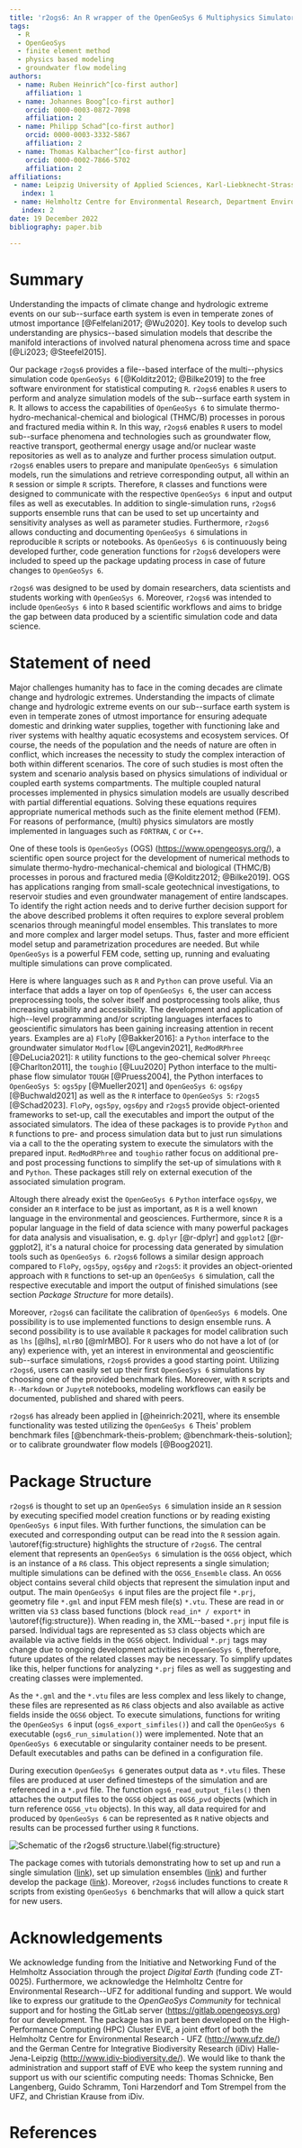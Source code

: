 ```yaml
---
title: 'r2ogs6: An R wrapper of the OpenGeoSys 6 Multiphysics Simulator'
tags:
  - R
  - OpenGeoSys
  - finite element method
  - physics based modeling
  - groundwater flow modeling
authors:
  - name: Ruben Heinrich^[co-first author]
    affiliation: 1
  - name: Johannes Boog^[co-first author]
    orcid: 0000-0003-0872-7098
    affiliation: 2
  - name: Philipp Schad^[co-first author]  
    orcid: 0000-0003-3332-5867  
    affiliation: 2  
  - name: Thomas Kalbacher^[co-first author]
    orcid: 0000-0002-7866-5702
    affiliation: 2
affiliations:
 - name: Leipzig University of Applied Sciences, Karl-Liebknecht-Strasse 132, 04277 Leipzig, Germany
   index: 1
 - name: Helmholtz Centre for Environmental Research, Department Environmental Informatics, Permoser Str. 15, 04318 Leipzig, Germany
   index: 2
date: 19 December 2022
bibliography: paper.bib

---
```


# Summary

Understanding the impacts of climate change and hydrologic extreme events on our sub--surface earth system is even in temperate zones of utmost importance [@Felfelani2017; @Wu2020].
Key tools to develop such understanding are physics--based simulation models that describe the manifold interactions of involved natural phenomena across time and space [@Li2023; @Steefel2015].

Our package `r2ogs6` provides a file--based interface of the multi--physics simulation code `OpenGeoSys 6` [@Kolditz2012; @Bilke2019] to the free software environment for statistical computing `R`.
`r2ogs6` enables `R` users to perform and analyze simulation models of the sub--surface earth system in `R`.
It allows to access the capabilities of `OpenGeoSys 6` to simulate thermo-hydro-mechanical-chemical and biological (THMC/B) processes in porous and fractured media within `R`.
In this way, `r2ogs6` enables `R` users to model sub--surface phenomena and technologies such as groundwater flow, reactive transport, geothermal energy usage and/or nuclear waste repositories as well as to analyze and further process simulation output.
`r2ogs6` enables users to prepare and manipulate `OpenGeoSys 6` simulation models, run the simulations and retrieve corresponding output, all within an `R` session or simple `R` scripts.
Therefore, `R` classes and functions were designed to communicate with the respective `OpenGeoSys 6` input and output files as well as executables.
In addition to single-simulation runs, `r2ogs6` supports ensemble runs that can be used to set up uncertainty and sensitivity analyses as well as parameter studies.
Furthermore, `r2ogs6` allows conducting and documenting `OpenGeoSys 6` simulations in reproducible `R` scripts or notebooks.
As `OpenGeoSys 6` is continuously being developed further, code generation functions for `r2ogs6` developers were included to speed up the package updating process in case of future changes to `OpenGeoSys 6`.

`r2ogs6` was designed to be used by domain researchers, data scientists and students working with `OpenGeoSys 6`.
Moreover, `r2ogs6` was intended to include `OpenGeoSys 6` into `R` based scientific workflows and aims to bridge the gap between data produced by a scientific simulation code and data science.


# Statement of need

Major challenges humanity has to face in the coming decades are climate change and hydrologic extremes.
Understanding the impacts of climate change and hydrologic extreme events on our sub--surface earth system is even in temperate zones of utmost importance for ensuring adequate domestic and drinking water supplies, together with functioning lake and river systems with healthy aquatic ecosystems and ecosystem services. 
Of course, the needs of the population and the needs of nature are often in conflict, which increases the necessity to study the complex interaction of both within different scenarios.
The core of such studies is most often the system and scenario analysis based on physics simulations of individual or coupled earth systems compartments. 
The multiple coupled natural processes implemented in physics simulation models are usually described with partial differential equations.
Solving these equations requires appropriate numerical methods such as the finite element method (FEM).
For reasons of performance, (multi) physics simulators are mostly implemented in languages such as `FORTRAN`, `C` or `C++`.

One of these tools is `OpenGeoSys` (OGS) (https://www.opengeosys.org/), a scientific open source project for the development of numerical methods to simulate thermo-hydro-mechanical-chemical and biological (THMC/B) processes in porous and fractured media [@Kolditz2012; @Bilke2019].
OGS has applications ranging from small-scale geotechnical investigations, to reservoir studies and even groundwater management of entire landscapes.  
To identify the right action needs and to derive further decision support for the above described problems it often requires to explore several problem scenarios through meaningful model ensembles.
This translates to more and more complex and larger model setups.
Thus, faster and more efficient model setup and parametrization procedures are needed.
But while `OpenGeoSys` is a powerful FEM code, setting up, running and evaluating multiple simulations can prove complicated.

Here is where languages such as `R` and `Python` can prove useful.
Via an interface that adds a layer on top of `OpenGeoSys 6`, the user can access preprocessing tools, the solver itself and postprocessing tools alike, thus increasing usability and accessibility.
The development and application of high--level programming and/or scripting languages interfaces to geoscientific simulators   has been gaining increasing attention in recent years. Examples are a) `FloPy` [@Bakker2016]: a `Python` interface to the groundwater simulator `Modflow` [@Langevin2021],  `RedModRPhree` [@DeLucia2021]: `R` utility functions to the geo-chemical solver `Phreeqc` [@Charlton2011], the `toughio` [@Luu2020] Python interface to the multi-phase flow simulator `TOUGH`  [@Pruess2004], the Python interfaces to `OpenGeoSys 5`: `ogs5py` [@Mueller2021] and `OpenGeoSys 6`: `ogs6py` [@Buchwald2021] as well as the `R` interface to `OpenGeoSys 5`: `r2ogs5` [@Schad2023]. 
`FloPy`,  `ogs5py`, `ogs6py` and `r2ogs5` provide object-oriented frameworks to set-up, call the executables and import the output of the associated simulators.
The idea of these packages is to provide `Python` and `R` functions to pre- and process simulation data but to just run simulations via a call to  the the operating system to execute the simulators with the prepared input.
`RedModRPhree` and `toughio` rather focus on additional pre- and post processing functions to simplify the set-up of simulations with `R` and `Python`.
These packages still rely on external execution of the associated simulation program.

Altough there already exist the `OpenGeoSys 6` `Python` interface `ogs6py`, we consider an `R` interface to be just as important, as `R` is a well known language in the environmental and geosciences.
Furthermore, since `R` is a popular language in the field of data science with many powerful packages for data analysis and visualisation, e. g. `dplyr` [@r-dplyr] and `ggplot2` [@r-ggplot2], it's a natural choice for processing data generated by simulation tools such as `OpenGeoSys 6`.
`r2ogs6` follows a similar design approach compared to `FloPy`,  `ogs5py`, `ogs6py` and `r2ogs5`: it provides an object-oriented approach with `R` functions to set-up an `OpenGeoSys 6` simulation, call the respective executable and import the output of finished simulations (see section *Package Structure* for more details).

Moreover, `r2ogs6` can facilitate the calibration of `OpenGeoSys 6` models.
One possibility is to use implemented functions to design ensemble runs.
A second possibility is to use available `R` packages for model calibration such as  `lhs` [@lhs], `mlrBO` [@mlrMBO].
For `R` users who do not have a lot of (or any) experience with, yet an interest in environmental and geoscientific sub--surface simulations, `r2ogs6` provides a good starting point.
Utilizing `r2ogs6`, users can easily set up their first `OpenGeoSys 6` simulations by choosing one of the provided benchmark files.
Moreover, with `R` scripts and `R--Markdown` or `JupyteR` notebooks, modeling workflows can easily be documented, published and shared with peers.

`r2ogs6` has already been applied in [@heinrich:2021], where its ensemble functionality was tested utilizing the `OpenGeoSys 6` Theis' problem benchmark files [@benchmark-theis-problem; @benchmark-theis-solution]; or 
to calibrate groundwater flow models [@Boog2021].


# Package Structure

`r2ogs6` is thought to set up an `OpenGeoSys 6` simulation inside an `R` session by executing specified model creation functions or by reading existing `OpenGeoSys 6` input files.
With further functions, the simulation can be executed and corresponding output can be read into the `R` session again.
\autoref{fig:structure} highlights the structure of `r2ogs6`.
The central element that represents an `OpenGeoSys 6` simulation is the `OGS6` object, which is an instance of a `R6` class.
This object represents a single simulation; multiple simulations can be defined with the `OGS6_Ensemble` class.
An `OGS6` object contains several child objects that represent the simulation input and output.
The main `OpenGeoSys 6` input files are the project file `*.prj`, geometry file `*.gml` and input FEM mesh file(s) `*.vtu`.
These are read in or written via `S3` class based functions (block `read_in* / export*` in  \autoref{fig:structure}).
When reading in, the XML--based `*.prj` input file is parsed. Individual tags are represented as `S3` class objects which are available via active fields in the `OGS6` object.
Individual `*.prj` tags may change due to ongoing development activities in `OpenGeoSys 6`, therefore, future updates of the related classes may be necessary.
To simplify updates like this, helper functions for analyzing `*.prj` files as well as suggesting and creating classes were implemented.

As the `*.gml` and the `*.vtu` files are less complex and less likely to change, these files are represented as `R6` class objects and also available as active fields inside the `OGS6` object.
To execute simulations, functions for writing the `OpenGeoSys 6` input (`ogs6_export_simfiles()`) and call the `OpenGeoSys 6` executable (`ogs6_run_simulation()`) were implemented.
Note that an `OpenGeoSys 6` executable or singularity container needs to be present.
Default executables and paths can be defined in a configuration file.

During execution `OpenGeoSys 6` generates output data as `*.vtu` files.
These files are produced at user defined timesteps of the simulation and are referenced in a `*.pvd` file.
The function `ogs6_read_output_files()` then attaches the output files to the `OGS6` object as `OGS6_pvd` objects (which in turn reference `OGS6_vtu` objects).
In this way, all data required for and produced by `OpenGeoSys 6` can be represented as `R` native objects and results can be processed further using `R` functions.

![Schematic of the `r2ogs6` structure.\label{fig:structure}](r2ogs6_structure_schematic.png)

The package comes with tutorials demonstrating how to set up and run a single simulation ([link](https://gitlab.opengeosys.org/ogs/tools/r2ogs6/-/blob/master/vignettes/user_workflow_vignette.Rmd)), set up simulation ensembles ([link](https://gitlab.opengeosys.org/ogs/tools/r2ogs6/-/blob/master/vignettes/ensemble_workflow_vignette.Rmd)) and further develop the package ([link](https://gitlab.opengeosys.org/ogs/tools/r2ogs6/-/blob/master/vignettes/dev_workflow_vignette.Rmd)).
Moreover, `r2ogs6` includes functions to create `R` scripts from existing `OpenGeoSys 6` benchmarks that will allow a quick start for new users.


# Acknowledgements

We acknowledge funding from the Initiative and Networking Fund of the Helmholtz Association through the project *Digital Earth* (funding code ZT-0025).
Furthermore, we acknowledge the Helmholtz Centre for Environmental Research--UFZ for additional funding and support.
We would like to express our gratitude to the *OpenGeoSys Community* for technical support and for hosting the GitLab server (https://gitlab.opengeosys.org) for our development.
The package has in part been developed on the High-Performance Computing (HPC) Cluster EVE, a joint effort of both the Helmholtz Centre for Environmental Research - UFZ (http://www.ufz.de/) and the German Centre for Integrative Biodiversity Research (iDiv) Halle-Jena-Leipzig (http://www.idiv-biodiversity.de/).
We would like to thank the administration and support staff of EVE who keep the system running and support us with our scientific computing needs: Thomas Schnicke, Ben Langenberg, Guido Schramm, Toni Harzendorf and Tom Strempel from the UFZ, and Christian Krause from iDiv.


# References
